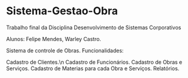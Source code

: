 # Sistema-Gestao-Obra

Trabalho final da Disciplina Desenvolvimento de Sistemas Corporativos

Alunos: Felipe Mendes, Warley Castro.

Sistema de controle de Obras.
Funcionalidades:

Cadastro de Clientes.\n
Cadastro de Funcionários.
Cadastro de Obras e Serviços.
Cadastro de Materias para cada Obra e Serviços.
Relatórios.
